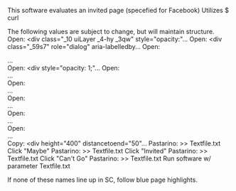 This software evaluates an invited page (specefied for Facebook)
Utilizes $ curl

The following values are subject to change, but will maintain structure.
Open: <div class="_10 uiLayer _4-hy _3qw" style="opacity:"...</div>
Open: <div class="_59s7" role="dialog" aria-labelledby...</div>
Open: <div class="_4t2a">...</div>
Open: <div style="opacity: 1;"...</div>
Open: <div>...</div>
Open: <div class="_4-i1 _50f4">...</div>
Open: <div id="u_3t_1">...</div>
Open: <div>...</div>
Open: <div class="_55nm">...</div>
Copy: <div height="400" distancetoend="50"...</div>
Pastarino: >> Textfile.txt
Click "Maybe"
Pastarino: >> Textfile.txt
Click "Invited"
Pastarino: >> Textfile.txt
Click "Can't Go"
Pastarino: >> Textfile.txt
Run software w/ parameter Textfile.txt

If none of these names line up in SC, follow blue page highlights.
